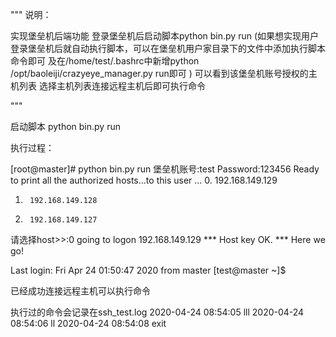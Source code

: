 """
说明：

实现堡垒机后端功能
登录堡垒机后启动脚本python bin.py  run
(如果想实现用户登录堡垒机后就自动执行脚本，可以在堡垒机用户家目录下的文件中添加执行脚本命令即可
及在/home/test/.bashrc中新增python /opt/baoleiji/crazyeye_manager.py run即可
)
可以看到该堡垒机账号授权的主机列表
选择主机列表连接远程主机后即可执行命令

"""




启动脚本
python bin.py  run

执行过程：

[root@master]# python bin.py  run 
堡垒机账号:test
Password:123456
Ready to print all the authorized hosts...to this user ...
0.      192.168.149.129
1.      192.168.149.128
2.      192.168.149.127
请选择host>>:0
going to logon  192.168.149.129
*** Host key OK.
*** Here we go!

Last login: Fri Apr 24 01:50:47 2020 from master
[test@master ~]$

已经成功连接远程主机可以执行命令

执行过的命令会记录在ssh_test.log
2020-04-24 08:54:05   lll
2020-04-24 08:54:06   ll
2020-04-24 08:54:08   exit
